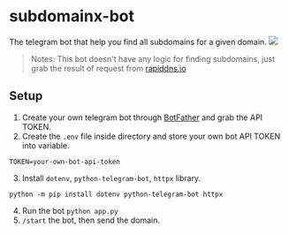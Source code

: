 # subdomainx-bot
The telegram bot that help you find all subdomains for a given domain.
![](https://i.imgur.com/hWvtRxQ.png)

> Notes: This bot doesn't have any logic for finding subdomains, just grab the result of request from [rapiddns.io](https://rapiddns.io)

## Setup
1. Create your own telegram bot through [BotFather](https://t.me/BotFather) and grab the API TOKEN.
2. Create the `.env` file inside directory and store your own bot API TOKEN into variable.
```
TOKEN=your-own-bot-api-token
```
3. Install `dotenv`, `python-telegram-bot`, `httpx` library.
```
python -m pip install dotenv python-telegram-bot httpx
```
4. Run the bot `python app.py`
5. `/start` the bot, then send the domain.
